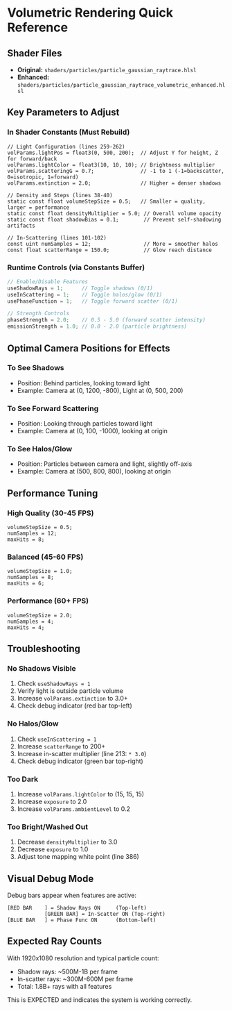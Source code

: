 # Volumetric Rendering Quick Reference

## Shader Files

- **Original:** `shaders/particles/particle_gaussian_raytrace.hlsl`
- **Enhanced:** `shaders/particles/particle_gaussian_raytrace_volumetric_enhanced.hlsl`

## Key Parameters to Adjust

### In Shader Constants (Must Rebuild)

```hlsl
// Light Configuration (lines 259-262)
volParams.lightPos = float3(0, 500, 200);  // Adjust Y for height, Z for forward/back
volParams.lightColor = float3(10, 10, 10); // Brightness multiplier
volParams.scatteringG = 0.7;               // -1 to 1 (-1=backscatter, 0=isotropic, 1=forward)
volParams.extinction = 2.0;                // Higher = denser shadows

// Density and Steps (lines 38-40)
static const float volumeStepSize = 0.5;   // Smaller = quality, larger = performance
static const float densityMultiplier = 5.0; // Overall volume opacity
static const float shadowBias = 0.1;        // Prevent self-shadowing artifacts

// In-Scattering (lines 101-102)
const uint numSamples = 12;                 // More = smoother halos
const float scatterRange = 150.0;           // Glow reach distance
```

### Runtime Controls (via Constants Buffer)

```cpp
// Enable/Disable Features
useShadowRays = 1;      // Toggle shadows (0/1)
useInScattering = 1;    // Toggle halos/glow (0/1)
usePhaseFunction = 1;   // Toggle forward scatter (0/1)

// Strength Controls
phaseStrength = 2.0;    // 0.5 - 5.0 (forward scatter intensity)
emissionStrength = 1.0; // 0.0 - 2.0 (particle brightness)
```

## Optimal Camera Positions for Effects

### To See Shadows
- Position: Behind particles, looking toward light
- Example: Camera at (0, 1200, -800), Light at (0, 500, 200)

### To See Forward Scattering
- Position: Looking through particles toward light
- Example: Camera at (0, 100, -1000), looking at origin

### To See Halos/Glow
- Position: Particles between camera and light, slightly off-axis
- Example: Camera at (500, 800, 800), looking at origin

## Performance Tuning

### High Quality (30-45 FPS)
```hlsl
volumeStepSize = 0.5;
numSamples = 12;
maxHits = 8;
```

### Balanced (45-60 FPS)
```hlsl
volumeStepSize = 1.0;
numSamples = 8;
maxHits = 6;
```

### Performance (60+ FPS)
```hlsl
volumeStepSize = 2.0;
numSamples = 4;
maxHits = 4;
```

## Troubleshooting

### No Shadows Visible
1. Check `useShadowRays = 1`
2. Verify light is outside particle volume
3. Increase `volParams.extinction` to 3.0+
4. Check debug indicator (red bar top-left)

### No Halos/Glow
1. Check `useInScattering = 1`
2. Increase `scatterRange` to 200+
3. Increase in-scatter multiplier (line 213: `* 3.0`)
4. Check debug indicator (green bar top-right)

### Too Dark
1. Increase `volParams.lightColor` to (15, 15, 15)
2. Increase `exposure` to 2.0
3. Increase `volParams.ambientLevel` to 0.2

### Too Bright/Washed Out
1. Decrease `densityMultiplier` to 3.0
2. Decrease `exposure` to 1.0
3. Adjust tone mapping white point (line 386)

## Visual Debug Mode

Debug bars appear when features are active:
```
[RED BAR    ] = Shadow Rays ON     (Top-left)
            [GREEN BAR] = In-Scatter ON (Top-right)
[BLUE BAR   ] = Phase Func ON      (Bottom-left)
```

## Expected Ray Counts

With 1920x1080 resolution and typical particle count:
- Shadow rays: ~500M-1B per frame
- In-scatter rays: ~300M-600M per frame
- Total: 1.8B+ rays with all features

This is EXPECTED and indicates the system is working correctly.